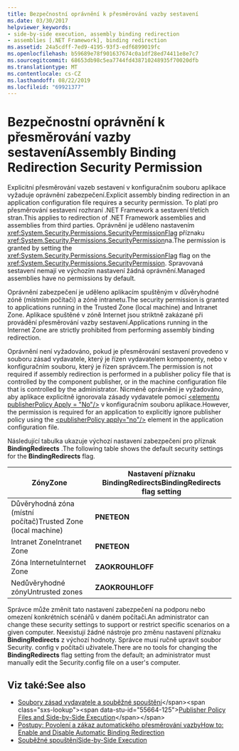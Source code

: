 ```yaml
---
title: Bezpečnostní oprávnění k přesměrování vazby sestavení
ms.date: 03/30/2017
helpviewer_keywords:
- side-by-side execution, assembly binding redirection
- assemblies [.NET Framework], binding redirection
ms.assetid: 24a5cdff-7ed9-4195-93f3-edf6899019fc
ms.openlocfilehash: b59689e78f901637674c0a1df28ed74411e8e7c7
ms.sourcegitcommit: 68653db98c5ea7744fd438710248935f70020dfb
ms.translationtype: MT
ms.contentlocale: cs-CZ
ms.lasthandoff: 08/22/2019
ms.locfileid: "69921377"
---
```

# <a name="assembly-binding-redirection-security-permission"></a><span data-ttu-id="55664-102">Bezpečnostní oprávnění k přesměrování vazby sestavení</span><span class="sxs-lookup"><span data-stu-id="55664-102">Assembly Binding Redirection Security Permission</span></span>
<span data-ttu-id="55664-103">Explicitní přesměrování vazeb sestavení v konfiguračním souboru aplikace vyžaduje oprávnění zabezpečení.</span><span class="sxs-lookup"><span data-stu-id="55664-103">Explicit assembly binding redirection in an application configuration file requires a security permission.</span></span> <span data-ttu-id="55664-104">To platí pro přesměrování sestavení rozhraní .NET Framework a sestavení třetích stran.</span><span class="sxs-lookup"><span data-stu-id="55664-104">This applies to redirection of .NET Framework assemblies and assemblies from third parties.</span></span> <span data-ttu-id="55664-105">Oprávnění je uděleno nastavením <xref:System.Security.Permissions.SecurityPermissionFlag> příznaku <xref:System.Security.Permissions.SecurityPermission>na.</span><span class="sxs-lookup"><span data-stu-id="55664-105">The permission is granted by setting the <xref:System.Security.Permissions.SecurityPermissionFlag> flag on the <xref:System.Security.Permissions.SecurityPermission>.</span></span> <span data-ttu-id="55664-106">Spravovaná sestavení nemají ve výchozím nastavení žádná oprávnění.</span><span class="sxs-lookup"><span data-stu-id="55664-106">Managed assemblies have no permissions by default.</span></span>  
  
 <span data-ttu-id="55664-107">Oprávnění zabezpečení je uděleno aplikacím spuštěným v důvěryhodné zóně (místním počítači) a zóně intranetu.</span><span class="sxs-lookup"><span data-stu-id="55664-107">The security permission is granted to applications running in the Trusted Zone (local machine) and Intranet Zone.</span></span> <span data-ttu-id="55664-108">Aplikace spuštěné v zóně Internet jsou striktně zakázané při provádění přesměrování vazby sestavení.</span><span class="sxs-lookup"><span data-stu-id="55664-108">Applications running in the Internet Zone are strictly prohibited from performing assembly binding redirection.</span></span>  
  
 <span data-ttu-id="55664-109">Oprávnění není vyžadováno, pokud je přesměrování sestavení provedeno v souboru zásad vydavatele, který je řízen vydavatelem komponenty, nebo v konfiguračním souboru, který je řízen správcem.</span><span class="sxs-lookup"><span data-stu-id="55664-109">The permission is not required if assembly redirection is performed in a publisher policy file that is controlled by the component publisher, or in the machine configuration file that is controlled by the administrator.</span></span> <span data-ttu-id="55664-110">Nicméně oprávnění je vyžadováno, aby aplikace explicitně ignorovala zásady vydavatele pomocí [ \<elementu publisherPolicy Apply = "No"/>](./file-schema/runtime/publisherpolicy-element.md) v konfiguračním souboru aplikace.</span><span class="sxs-lookup"><span data-stu-id="55664-110">However, the permission is required for an application to explicitly ignore publisher policy using the [\<publisherPolicy apply="no"/>](./file-schema/runtime/publisherpolicy-element.md) element in the application configuration file.</span></span>  
  
 <span data-ttu-id="55664-111">Následující tabulka ukazuje výchozí nastavení zabezpečení pro příznak **BindingRedirects** .</span><span class="sxs-lookup"><span data-stu-id="55664-111">The following table shows the default security settings for the **BindingRedirects** flag.</span></span>  
  
|<span data-ttu-id="55664-112">Zóny</span><span class="sxs-lookup"><span data-stu-id="55664-112">Zone</span></span>|<span data-ttu-id="55664-113">Nastavení příznaku BindingRedirects</span><span class="sxs-lookup"><span data-stu-id="55664-113">BindingRedirects flag setting</span></span>|  
|----------|-----------------------------------|  
|<span data-ttu-id="55664-114">Důvěryhodná zóna (místní počítač)</span><span class="sxs-lookup"><span data-stu-id="55664-114">Trusted Zone (local machine)</span></span>|<span data-ttu-id="55664-115">**PNETE**</span><span class="sxs-lookup"><span data-stu-id="55664-115">**ON**</span></span>|  
|<span data-ttu-id="55664-116">Intranet Zone</span><span class="sxs-lookup"><span data-stu-id="55664-116">Intranet Zone</span></span>|<span data-ttu-id="55664-117">**PNETE**</span><span class="sxs-lookup"><span data-stu-id="55664-117">**ON**</span></span>|  
|<span data-ttu-id="55664-118">Zóna Internetu</span><span class="sxs-lookup"><span data-stu-id="55664-118">Internet Zone</span></span>|<span data-ttu-id="55664-119">**ZAOKROUHL**</span><span class="sxs-lookup"><span data-stu-id="55664-119">**OFF**</span></span>|  
|<span data-ttu-id="55664-120">Nedůvěryhodné zóny</span><span class="sxs-lookup"><span data-stu-id="55664-120">Untrusted zones</span></span>|<span data-ttu-id="55664-121">**ZAOKROUHL**</span><span class="sxs-lookup"><span data-stu-id="55664-121">**OFF**</span></span>|  
  
 <span data-ttu-id="55664-122">Správce může změnit tato nastavení zabezpečení na podporu nebo omezení konkrétních scénářů v daném počítači.</span><span class="sxs-lookup"><span data-stu-id="55664-122">An administrator can change these security settings to support or restrict specific scenarios on a given computer.</span></span> <span data-ttu-id="55664-123">Neexistují žádné nástroje pro změnu nastavení příznaku **BindingRedirects** z výchozí hodnoty. Správce musí ručně upravit soubor Security. config v počítači uživatele.</span><span class="sxs-lookup"><span data-stu-id="55664-123">There are no tools for changing the **BindingRedirects** flag setting from the default; an administrator must manually edit the Security.config file on a user's computer.</span></span>  
  
## <a name="see-also"></a><span data-ttu-id="55664-124">Viz také:</span><span class="sxs-lookup"><span data-stu-id="55664-124">See also</span></span>

- <span data-ttu-id="55664-125">[Soubory zásad vydavatele a souběžné spouštění](https://docs.microsoft.com/previous-versions/dotnet/netframework-4.0/06d2bae3(v=vs.100))</span><span class="sxs-lookup"><span data-stu-id="55664-125">[Publisher Policy Files and Side-by-Side Execution](https://docs.microsoft.com/previous-versions/dotnet/netframework-4.0/06d2bae3(v=vs.100))</span></span>
- [<span data-ttu-id="55664-126">Postupy: Povolení a zákaz automatického přesměrování vazby</span><span class="sxs-lookup"><span data-stu-id="55664-126">How to: Enable and Disable Automatic Binding Redirection</span></span>](how-to-enable-and-disable-automatic-binding-redirection.md)
- [<span data-ttu-id="55664-127">Souběžné spouštění</span><span class="sxs-lookup"><span data-stu-id="55664-127">Side-by-Side Execution</span></span>](../deployment/side-by-side-execution.md)
